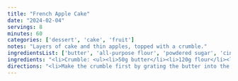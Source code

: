 ```yaml
---
title: "French Apple Cake"
date: "2024-02-04"
servings: 8
minutes: 60
categories: ['dessert', 'cake', 'fruit']
notes: "Layers of cake and thin apples, topped with a crumble."
ingredientsList: ['butter', 'all-purpose flour', 'powdered sugar', 'cinnamon', 'granulated sugar', 'eggs', 'vanilla extract', 'Greek yogurt', 'apple']
ingredients: "<li>Crumble: <ul><li>50g butter</li><li>120g flour</li><li>25g powdered sugar</li></ul></li><li>Cake: <ul><li>220g flour</li><li>1 tbsp cinnamon</li><li>1 tsp baking powder</li><li>1/2 tsp baking soda</li><li>Pinch of salt</li><li>220g butter</li><li>120g granulated sugar</li><li>4 eggs</li><li>1 tsp vanilla extract</li><li>3 tbsp Greek yogurt</li><li>10 medium apples, thinly sliced</li></ul></li>"
directions: "<li>Make the crumble first by grating the butter into the flour and powdered sugar. Mix with your hands to combine until you achieve a firm dough. Refrigerate for 20 minutes.</li><li>Preheat oven to 365F. Line a 13 x 9 inch baking pan with parchment paper; set aside.</li><li>Combine flour, cinnamon, baking powder, baking soda, and salt in a medium bowl.</li><li>Cream the butter with sugar, then add the eggs one at a time, mixing well after each addition. Add the vanilla extract after adding half the eggs.</li><li>Mix in the dry ingredients on low speed until just combined. Fold in the Greek yogurt last.</li><li>Pour a thin layer of the cake batter into your prepared pan, then top with the apples. Pour in the rest of the batter, then grate or crumble the tart crust on top and bake for 35 minutes.</li><li>Serve topped with powdered sugar.</li>"
---
```

